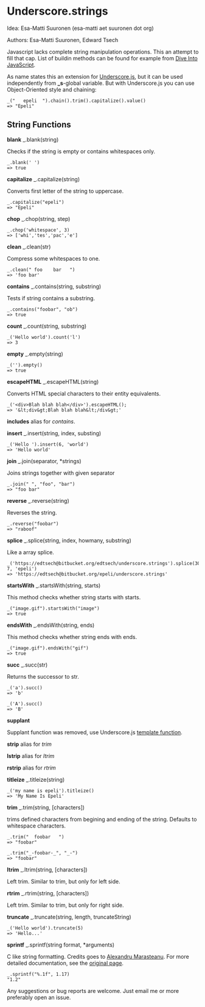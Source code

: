 # Underscore.strings #

Idea: Esa-Matti Suuronen (esa-matti aet suuronen dot org)

Authors: Esa-Matti Suuronen, Edward Tsech

Javascript lacks complete string manipulation operations.
This an attempt to fill that cap. List of buildin methods can be found
for example from [Dive Into JavaScript][d].

[d]: http://www.diveintojavascript.com/core-javascript-reference/the-string-object 


As name states this an extension for [Underscore.js][u], but it can be used
independently from **_s**-global variable. But with Underscore.js you can
use Object-Oriented style and chaining:

[u]: http://documentcloud.github.com/underscore/

    _("   epeli  ").chain().trim().capitalize().value()
    => "Epeli"


## String Functions ##

**blank** _.blank(string)

Checks if the string is empty or contains whitespaces only.

    _.blank(' ')
    => true

**capitalize** _.capitalize(string)

Converts first letter of the string to uppercase.

    _.capitalize("epeli")
    => "Epeli"
    
**chop** _.chop(string, step)

    _.chop('whitespace', 3)
    => ['whi','tes','pac','e']
    
**clean** _.clean(str)

Compress some whitespaces to one.

    _.clean(" foo    bar   ")
    => 'foo bar'
    
**contains** _.contains(string, substring)

Tests if string contains a substring.

    _.contains("foobar", "ob")
    => true

**count** _.count(string, substring)

    _('Hello world').count('l')
    => 3
    
**empty** _.empty(string)

    _('').empty()
    => true
    
**escapeHTML** _.escapeHTML(string)

Converts HTML special characters to their entity equivalents.

    _('<div>Blah blah blah</div>').escapeHTML();
    => '&lt;div&gt;Blah blah blah&lt;/div&gt;'
    
**includes** alias for *contains*.
    
**insert** _.insert(string, index, substing)

    _('Hello ').insert(6, 'world')
    => 'Hello world'

**join** _.join(separator, *strings)

Joins strings together with given separator

    _.join(" ", "foo", "bar")
    => "foo bar"
    
**reverse** _.reverse(string)

Reverses the string.

    _.reverse("foobar")
    => "raboof"

**splice**  _.splice(string, index, howmany, substring)

Like a array splice.

    _('https://edtsech@bitbucket.org/edtsech/underscore.strings').splice(30, 7, 'epeli')
    => 'https://edtsech@bitbucket.org/epeli/underscore.strings'
    
**startsWith** _.startsWith(string, starts)

This method checks whether string starts with starts.

    _("image.gif").startsWith("image")
    => true
    
**endsWith** _.endsWith(string, ends)

This method checks whether string ends with ends.

    _("image.gif").endsWith("gif")
    => true
    
**succ**  _.succ(str)

Returns the successor to str.

    _('a').succ()
    => 'b'
    
    _('A').succ()
    => 'B'
    
**supplant** 

Supplant function was removed, use Underscore.js [template function][o].

[o]: http://documentcloud.github.com/underscore/#templated
    
**strip** alias for *trim*

**lstrip** alias for *ltrim*

**rstrip** alias for *rtrim*

**titleize** _.titleize(string)

    _('my name is epeli').titleize()
    => 'My Name Is Epeli'
    
**trim** _.trim(string, [characters])

trims defined characters from begining and ending of the string.
Defaults to whitespace characters.

    _.trim("  foobar   ")
    => "foobar"

    _.trim("_-foobar-_", "_-")
    => "foobar"


**ltrim** _.ltrim(string, [characters])

Left trim. Similar to trim, but only for left side.


**rtrim** _.rtrim(string, [characters])

Left trim. Similar to trim, but only for right side.
    
**truncate** _.truncate(string, length, truncateString)

    _('Hello world').truncate(5)
    => 'Hello...'

**sprintf** _.sprintf(string format, *arguments)

C like string formatting. 
Credits goes to [Alexandru Marasteanu][o].
For more detailed documentation, see the [original page][o].

[o]: http://www.diveintojavascript.com/projects/sprintf-for-javascript

    _.sprintf("%.1f", 1.17)
    "1.2"


Any suggestions or bug reports are welcome. Just email me or more preferably open an issue.

